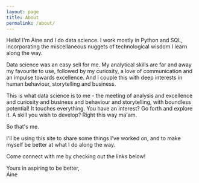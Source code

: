 ```yaml
---
layout: page
title: About
permalink: /about/
---
```


Hello! I'm Áine and I do data science. I work mostly in Python and SQL, incorporating the miscellaneous nuggets of technological wisdom I learn along the way.

Data science was an easy sell for me. My analytical skills are far and away my favourite to use, followed by my curiosity, a love of communication and an impulse towards excellence. And I couple this with deep interests in human behaviour, storytelling and business.

This is what data science is to me - the meeting of analysis and excellence and curiosity and business and behaviour and storytelling, with boundless potential! It touches everything. You have an interest? Go forth and explore it. A skill you wish to develop? Right this way ma'am.

So that's me. 

I'll be using this site to share some things I've worked on, and to make myself be better at what I do along the way. 

Come connect with me by checking out the links below!

Yours in aspiring to be better,  
Áine
